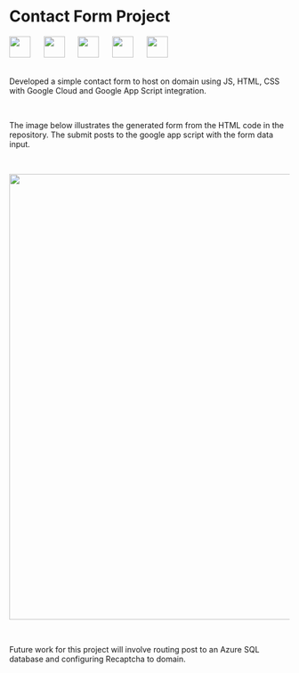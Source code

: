 <div>
  <h1>Contact Form Project</h1>
  <img src="https://upload.wikimedia.org/wikipedia/commons/thumb/2/2f/Google_Apps_Script.svg/2048px-Google_Apps_Script.svg.png" width=38>&nbsp&nbsp&nbsp&nbsp&nbsp
  <img src="https://upload.wikimedia.org/wikipedia/commons/thumb/9/99/Unofficial_JavaScript_logo_2.svg/2048px-Unofficial_JavaScript_logo_2.svg.png" width=38>&nbsp&nbsp&nbsp&nbsp&nbsp
  <img src="https://cdn-icons-png.flaticon.com/512/919/919826.png" width=38>&nbsp&nbsp&nbsp&nbsp&nbsp
  <img src="https://static-00.iconduck.com/assets.00/html-icon-1451x2048-69sehqrp.png" width=38>&nbsp&nbsp&nbsp&nbsp&nbsp
  <img src="https://static-00.iconduck.com/assets.00/google-cloud-icon-2048x1646-7admxejz.png" width=38>
</div>&nbsp
<div>
  <p>Developed a simple contact form to host on domain using JS, HTML, CSS with Google Cloud and Google App Script integration.</p>&nbsp
  <p>The image below illustrates the generated form from the HTML code in the repository. The submit posts to the google app script with the form data input.</p>&nbsp
  <p align=center>
    <img src="https://github.com/user-attachments/assets/7009e104-1e06-4d0f-90b3-f317c5025c1b" width=800>
  </p>&nbsp
</div>
<div>
  <p>
    Future work for this project will involve routing post to an Azure SQL database and configuring Recaptcha to domain.
  </p>
</div>

